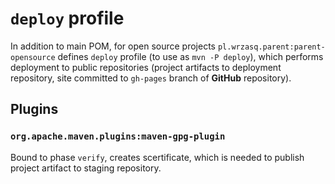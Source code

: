 <!---
# This file is part of the pl.wrzasq.parent.
#
# @license http://mit-license.org/ The MIT license
# @copyright 2015 - 2017, 2019 © by Rafał Wrzeszcz - Wrzasq.pl.
-->

# `deploy` profile

In addition to main POM, for open source projects `pl.wrzasq.parent:parent-opensource` defines `deploy` profile (to use as `mvn -P deploy`), which performs deployment to public repositories (project artifacts to deployment repository, site committed to `gh-pages` branch of **GitHub** repository).

## Plugins

### `org.apache.maven.plugins:maven-gpg-plugin`

Bound to phase `verify`, creates scertificate, which is needed to publish project artifact to staging repository.
